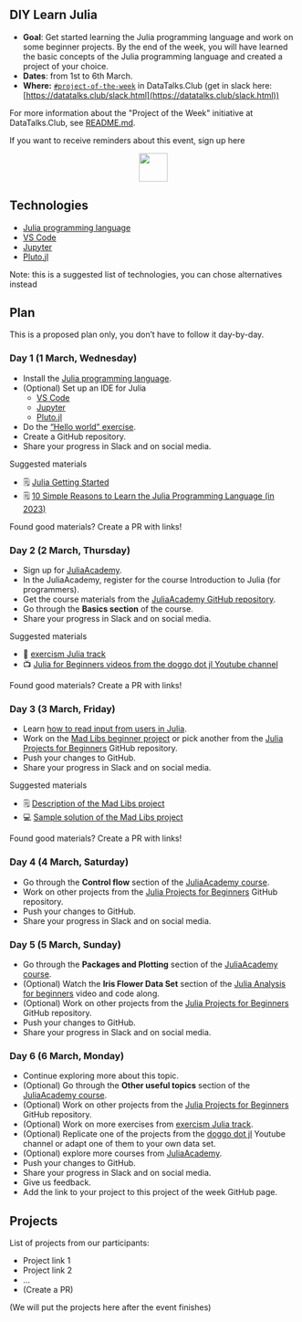 ## DIY Learn Julia

* **Goal**: Get started learning the Julia programming language and work on some beginner projects. By the end of the week, you will have learned the basic concepts of the Julia programming language and created a project of your choice.
* **Dates**: from 1st to 6th March.
* **Where:** [`#project-of-the-week`](https://app.slack.com/client/T01ATQK62F8/C02BP4FQH36) in DataTalks.Club (get in slack here: [https://datatalks.club/slack.html](https://datatalks.club/slack.html))

For more information about the "Project of the Week" initiative
at DataTalks.Club, see [README.md](README.md).

If you want to receive reminders about this event, sign up here

<p align="center">
  <a href="TODO"><img src="https://user-images.githubusercontent.com/875246/185755203-17945fd1-6b64-46f2-8377-1011dcb1a444.png" height="50" /></a>
</p>


## Technologies 

* [Julia programming language](https://julialang.org/downloads/)
* [VS Code](https://www.julia-vscode.org/)
* [Jupyter](https://github.com/JuliaLang/IJulia.jl)
* [Pluto.jl](https://github.com/fonsp/Pluto.jl)


Note: this is a suggested list of technologies, you can chose
alternatives instead

## Plan

This is a proposed plan only, you don’t have to follow it day-by-day.


### Day 1 (1 March, Wednesday)

* Install the [Julia programming language](https://julialang.org/downloads/).
* (Optional) Set up an IDE for Julia
   * [VS Code](https://www.julia-vscode.org/)
   * [Jupyter](https://github.com/JuliaLang/IJulia.jl)
   * [Pluto.jl](https://github.com/fonsp/Pluto.jl)
* Do the [“Hello world” exercise](https://www.geeksforgeeks.org/hello-world-in-julia/).
* Create a GitHub repository.
* Share your progress in Slack and on social media.


Suggested materials

* 🗒️ [Julia Getting Started](https://julialang.org/learning/getting-started/)
* 🗒️ [10 Simple Reasons to Learn the Julia Programming Language (in 2023) ](https://juliazoid.com/10-simple-reasons-to-learn-the-julia-programming-language-in-2023-453a4dafab32)

Found good materials? Create a PR with links!


### Day 2 (2 March, Thursday)

* Sign up for [JuliaAcademy](https://juliaacademy.com/).
* In the JuliaAcademy, register for the course Introduction to Julia (for programmers).
* Get the course materials from the [JuliaAcademy GitHub repository](https://github.com/JuliaAcademy/Introduction-to-Julia).
* Go through the **Basics section** of the course.
* Share your progress in Slack and on social media.


Suggested materials

* 🏫 [exercism Julia track](https://exercism.org/)
* 📺 [Julia for Beginners videos from the doggo dot jl Youtube channel](https://www.youtube.com/@doggodotjl)


Found good materials? Create a PR with links!

### Day 3 (3 March, Friday)

* Learn [how to read input from users in Julia](https://www.geeksforgeeks.org/taking-input-from-users-in-julia/).
* Work on the [Mad Libs beginner project](https://towardsdatascience.com/5-julia-projects-for-beginners-easy-ideas-to-get-started-coding-in-julia-938b823a0a08) or pick another from the [Julia Projects for Beginners](https://github.com/logankilpatrick/Julia-Projects-for-Beginners) GitHub repository.
* Push your changes to GitHub.
* Share your progress in Slack and on social media.


Suggested materials

* 🗒️ [Description of the Mad Libs project](https://pythonscholar.com/python-projects/mad-libs-game-in-python/)
* 💻 [Sample solution of the Mad Libs project](https://github.com/logankilpatrick/Julia-Projects-for-Beginners/blob/main/madlibs.jl)

Found good materials? Create a PR with links!

### Day 4 (4 March, Saturday)

* Go through the **Control flow** section of the [JuliaAcademy course](https://juliaacademy.com/courses/375479/lectures/5816184).
* Work on other projects from the [Julia Projects for Beginners](https://github.com/logankilpatrick/Julia-Projects-for-Beginners) GitHub repository.
* Push your changes to GitHub.
* Share your progress in Slack and on social media.


### Day 5 (5 March, Sunday)

* Go through the **Packages and Plotting** section of the [JuliaAcademy course](https://juliaacademy.com/courses/375479/lectures/5816184).
* (Optional) Watch the **Iris Flower Data Set** section of the [Julia Analysis for beginners](https://www.youtube.com/watch?v=7M8e2Q5BirA) video and code along.
* (Optional) Work on other projects from the [Julia Projects for Beginners](https://github.com/logankilpatrick/Julia-Projects-for-Beginners) GitHub repository.
* Push your changes to GitHub.
* Share your progress in Slack and on social media.

### Day 6 (6 March, Monday)

* Continue exploring more about this topic.
* (Optional) Go through the **Other useful topics** section of the [JuliaAcademy course](https://juliaacademy.com/courses/375479/lectures/5816184).
* (Optional) Work on other projects from the [Julia Projects for Beginners](https://github.com/logankilpatrick/Julia-Projects-for-Beginners) GitHub repository.
* (Optional) Work on more exercises from [exercism Julia track](https://exercism.org/).
* (Optional) Replicate one of the projects from the [doggo dot jl](https://www.youtube.com/@doggodotjl) Youtube channel or adapt one of them to your own data set.
* (Optional) explore more courses from [JuliaAcademy](https://juliaacademy.com/).
* Push your changes to GitHub.
* Share your progress in Slack and on social media.
* Give us feedback.
* Add the link to your project to this project of the week GitHub page.


## Projects

List of projects from our participants:

* Project link 1
* Project link 2
* ...
* (Create a PR)

(We will put the projects here after the event finishes)
